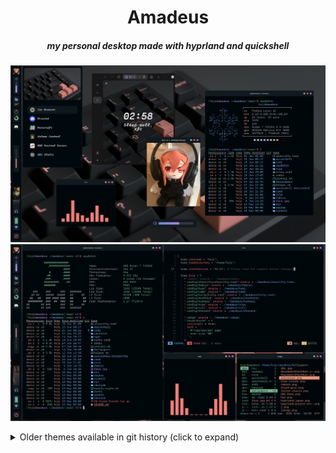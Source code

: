 <p align="center">
    <h1 align="center"> Amadeus </h1>
</p>

<p align="center">
    <h5 align="center"> my personal desktop made with hyprland and quickshell </h5>
    <img src="./assets/1.png" />
    <img src="./assets/2.png" />
</p>

<details>
    <summary> Older themes available in git history (click to expand) </summary>
    <p align="center">
        <img src="./assets/banner.png" />
        <img src="https://i.imgur.com/2Kj3UyG.png" />
        <img src="https://i.imgur.com/iXLEv4l.png" />
        <img src="https://i.imgur.com/Qkda2RG.png" />
        <img src="https://i.imgur.com/4H4nh90.png" />
        <img src="https://i.imgur.com/8BwThTE.png" />
    </p>
</details>
